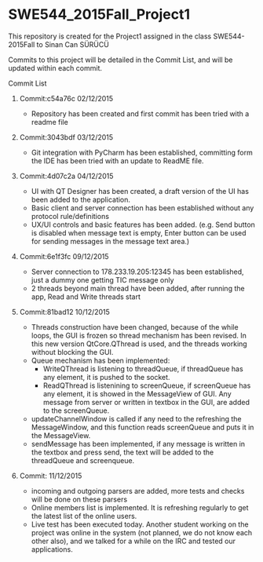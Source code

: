 # SWE544_2015Fall_Project1
This repository is created for the Project1 assigned in the class SWE544-2015Fall to Sinan Can SÜRÜCÜ

Commits to this project will be detailed in the Commit List, and will be updated within each commit.

Commit List

1) Commit:c54a76c 02/12/2015
    - Repository has been created and first commit has been tried with a readme file

2) Commit:3043bdf 03/12/2015
    - Git integration with PyCharm has been established, committing form the IDE has been tried with an update to ReadME file.
    
3) Commit:4d07c2a 04/12/2015
    - UI with QT Designer has been created, a draft version of the UI has been added to the application.
    - Basic client and server connection has been established without any protocol rule/definitions
    - UX/UI controls and basic features has been added. (e.g. Send button is disabled when message text is empty, Enter button can be used for sending messages in the message text area.)

4) Commit:6e1f3fc 09/12/2015
    - Server connection to 178.233.19.205:12345 has been established, just a dummy one getting TIC message only
    - 2 threads beyond main thread have been added, after running the app, Read and Write threads start
    
5) Commit:81bad12 10/12/2015
    - Threads construction have been changed, because of the while loops, the GUI is frozen so thread mechanism has been revised. In this new version QtCore.QThread is used, and the threads working without blocking the GUI.
    - Queue mechanism has been implemented:
        *  WriteQThread is listening to threadQueue, if threadQueue has any element, it is pushed to the socket.
        *  ReadQThread is listenining to screenQueue, if screenQueue has any element, it is showed in the MessageView of GUI. Any message from server or written in textbox in the GUI, are added to the screenQueue.
    - updateChannelWindow is called if any need to the refreshing the MessageWindow, and this function reads screenQueue and puts it in the MessageView.
    - sendMessage has been implemented, if any message is written in the textbox and press send, the text will be added to the threadQueue and screenqueue.
    
6) Commit: 11/12/2015
    - incoming and outgoing parsers are added, more tests and checks will be done on these parsers
    - Online members list is implemented. It is refreshing regularly to get the latest list of the online users.
    - Live test has been executed today. Another student working on the project was online in the system (not planned, we do not know each other also), and we talked for a while on the IRC and tested our applications.  